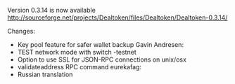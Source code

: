 Version 0.3.14 is now available
http://sourceforge.net/projects/Dealtoken/files/Dealtoken/Dealtoken-0.3.14/

Changes:
* Key pool feature for safer wallet backup
Gavin Andresen:
* TEST network mode with switch -testnet
* Option to use SSL for JSON-RPC connections on unix/osx
* validateaddress RPC command
eurekafag:
* Russian translation
